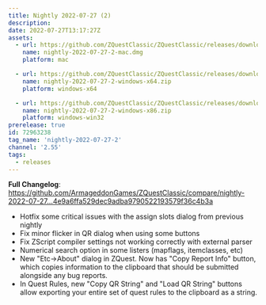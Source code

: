 ```yaml
---
title: Nightly 2022-07-27 (2)
description: 
date: 2022-07-27T13:17:27Z
assets: 
  - url: https://github.com/ZQuestClassic/ZQuestClassic/releases/download/nightly-2022-07-27-2/nightly-2022-07-27-2-mac.dmg
    name: nightly-2022-07-27-2-mac.dmg
    platform: mac

  - url: https://github.com/ZQuestClassic/ZQuestClassic/releases/download/nightly-2022-07-27-2/nightly-2022-07-27-2-windows-x64.zip
    name: nightly-2022-07-27-2-windows-x64.zip
    platform: windows-x64

  - url: https://github.com/ZQuestClassic/ZQuestClassic/releases/download/nightly-2022-07-27-2/nightly-2022-07-27-2-windows-x86.zip
    name: nightly-2022-07-27-2-windows-x86.zip
    platform: windows-win32
prerelease: true
id: 72963238
tag_name: 'nightly-2022-07-27-2'
channel: '2.55'
tags:
  - releases
---
```


**Full Changelog**: https://github.com/ArmageddonGames/ZQuestClassic/compare/nightly-2022-07-27...4e9a6ffa529dec9adba9790522193579f36c4b3a

- Hotfix some critical issues with the assign slots dialog from previous nightly
- Fix minor flicker in QR dialog when using some buttons
- Fix ZScript compiler settings not working correctly with external parser
- Numerical search option in some listers (mapflags, itemclasses, etc)
- New "Etc->About" dialog in ZQuest. Now has "Copy Report Info" button, which copies information to the clipboard that should be submitted alongside any bug reports.
- In Quest Rules, new "Copy QR String" and "Load QR String" buttons allow exporting your entire set of quest rules to the clipboard as a string.
